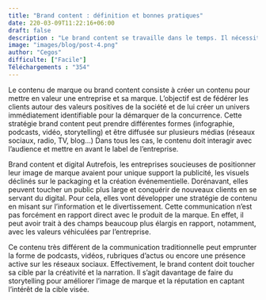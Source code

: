 ```yaml
---
title: "Brand content : définition et bonnes pratiques"
date: 220-03-09T11:22:16+06:00
draft: false
description : "Le brand content se travaille dans le temps. Il nécessite de consacrer un budget pour acquérir des fans afin d’agrandir sa communauté et augmenter sa visibilité."
image: "images/blog/post-4.png"
author: "Cegos"
difficulte: ["Facile"]
Téléchargements : "354"
---
```


Le contenu de marque ou brand content consiste à créer un contenu pour mettre en valeur une entreprise et sa marque. L’objectif est de fédérer les clients autour des valeurs positives de la société et de lui créer un univers immédiatement identifiable pour la démarquer de la concurrence. Cette stratégie brand content peut prendre différentes formes (infographie, podcasts, vidéo, storytelling) et être diffusée sur plusieurs médias (réseaux sociaux, radio, TV, blog…) Dans tous les cas, le contenu doit interagir avec l’audience et mettre en avant le label de l’entreprise.

Brand content et digital
Autrefois, les entreprises soucieuses de positionner leur image de marque avaient pour unique support la publicité, les visuels déclinés sur le packaging et la création événementielle. Dorénavant, elles peuvent toucher un public plus large et conquérir de nouveaux clients en se servant du digital. Pour cela, elles vont développer une stratégie de contenu en misant sur l’information et le divertissement. Cette communication n’est pas forcément en rapport direct avec le produit de la marque. En effet, il peut avoir trait à des champs beaucoup plus élargis en rapport, notamment, avec les valeurs véhiculées par l’entreprise.

Ce contenu très différent de la communication traditionnelle peut emprunter la forme de podcasts, vidéos, rubriques d’actus ou encore une présence active sur les réseaux sociaux. Effectivement, le brand content doit toucher sa cible par la créativité et la narration. Il s’agit davantage de faire du storytelling pour améliorer l’image de marque et la réputation en captant l’intérêt de la cible visée.
